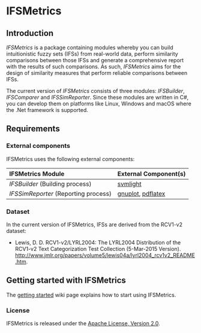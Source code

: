 # IFSMetrics

## Introduction
*IFSMetrics* is a package containing modules whereby you can build intuitionistic fuzzy sets (IFSs) from real-world data, perform similarity comparisons between those IFSs and generate a comprehensive report with the results of such comparisons. As such, *IFSMetrics* aims for the design of similarity measures that perform reliable comparisons between IFSs.

The current version of *IFSMetrics* consists of three modules: *IFSBuilder*, *IFSComparer* and *IFSSimReporter*. Since these modules are written in C#, you can develop them on platforms like Linux, Windows and macOS where the .Net framework is supported.

## Requirements

### External components
IFSMetrics uses the following external components:

| IFSMetrics Module                   | External Component(s)      
| :---------------------------------- | :-------------
| *IFSBuilder* (Building process)     | [svmlight](http://svmlight.joachims.org)
| *IFSSimReporter* (Reporting process)| [gnuplot](http://www.gnuplot.info), [pdflatex](https://www.tug.org/applications/pdftex/)

### Dataset
In the current version of IFSMetrics, IFSs are derived from the RCV1-v2 dataset:  

- Lewis, D. D.  RCV1-v2/LYRL2004: The LYRL2004 Distribution of the RCV1-v2 Text Categorization Test Collection (5-Mar-2015 Version). http://www.jmlr.org/papers/volume5/lewis04a/lyrl2004_rcv1v2_README.htm.

## Getting started with IFSMetrics
The [getting started](https://github.com/ifsmetrics-lab/ifsmetrics/wiki/Getting-Started) wiki page explains how to start using IFSMetrics.

### License
IFSMetrics is released under the [Apache License, Version 2.0](LICENSE).

